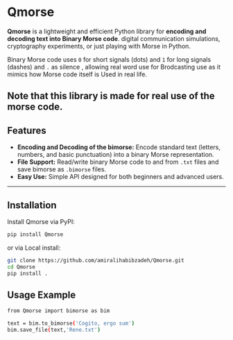# Qmorse

**Qmorse** is a lightweight and efficient Python library for **encoding and decoding text into Binary Morse code**. digital communication simulations, cryptography experiments, or just playing with Morse in Python.

Binary Morse code uses `0` for short signals (dots) and `1` for long signals (dashes) and `.` as silence , allowing real word use for Brodcasting use as it mimics how Morse code itself is Used in real life.

Note that this library is made for real use of the morse code.
---

## Features

- **Encoding and Decoding of the bimorse:** Encode standard text (letters, numbers, and basic punctuation) into a binary Morse representation.
- **File Support:** Read/write binary Morse code to and from `.txt` files and save bimorse as `.bimorse` files.
- **Easy Use:** Simple API designed for both beginners and advanced users.

---

## Installation

Install Qmorse via PyPI:

```bash
pip install Qmorse
```

or via Local install:
```bash
git clone https://github.com/amiralihabibzadeh/Qmorse.git
cd Qmorse
pip install .
```
## Usage Example
```bash
from Qmorse import bimorse as bim

text = bim.to_bimorse('Cogito, ergo sum')
bim.save_file(text,'Rene.txt')

```
